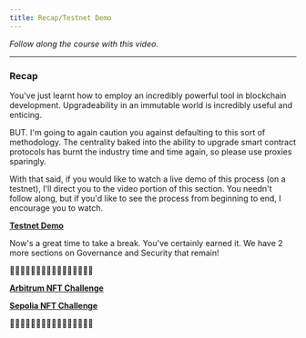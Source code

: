 ```yaml
---
title: Recap/Testnet Demo
---
```


_Follow along the course with this video._

---

### Recap

You've just learnt how to employ an incredibly powerful tool in blockchain development. Upgradeability in an immutable world is incredibly useful and enticing.

BUT. I'm going to again caution you against defaulting to this sort of methodology. The centrality baked into the ability to upgrade smart contract protocols has burnt the industry time and time again, so please use proxies sparingly.

With that said, if you would like to watch a live demo of this process (on a testnet), I'll direct you to the video portion of this section. You needn't follow along, but if you'd like to see the process from beginning to end, I encourage you to watch.

[**Testnet Demo**](https://updraft.cyfrin.io/courses/advanced-foundry/upgradeable-smart-contracts/testnet-demo?lesson_format=video)

Now's a great time to take a break. You've certainly earned it. We have 2 more sections on Governance and Security that remain!

🎊🎊🎊🎊🎊🎊🎊🎊🎊🎊🎊🎊🎊🎊🎊🎊

[**Arbitrum NFT Challenge**](https://arbiscan.io/address/0x3aD9F29AB266E4828450B33df7a9B9D7355Cd821#code)

[**Sepolia NFT Challenge**](https://sepolia.etherscan.io/address/0xaFa4150818b7843345A5E54E430Bd0cAE31B5c0C#code)

🎊🎊🎊🎊🎊🎊🎊🎊🎊🎊🎊🎊🎊🎊🎊🎊
